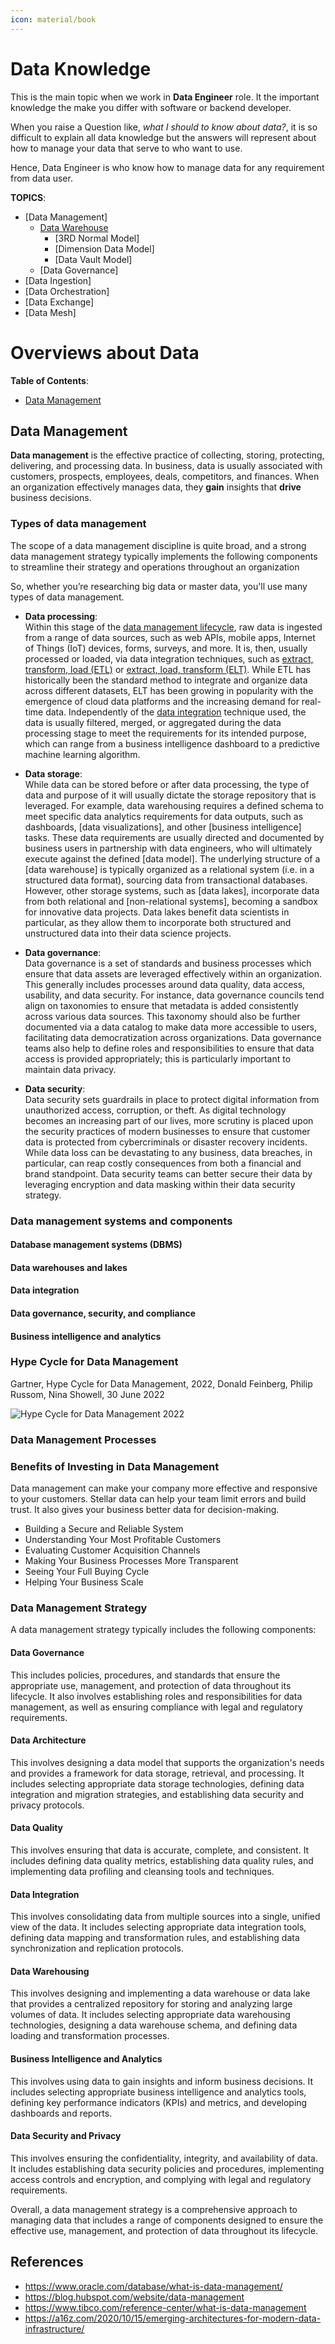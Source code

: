 ```yaml
---
icon: material/book
---
```


# Data Knowledge

This is the main topic when we work in **Data Engineer** role. It the important
knowledge the make you differ with software or backend developer.

When you raise a Question like, _what I should to know about data?_, it is so difficult
to explain all data knowledge but the answers will represent about how to manage your
data that serve to who want to use.

Hence, Data Engineer is who know how to manage data for any requirement from data
user.

**TOPICS**:

- [Data Management]
  - [Data Warehouse](data_warehouse/README.md)
    - [3RD Normal Model]
    - [Dimension Data Model]
    - [Data Vault Model]
  - [Data Governance]
- [Data Ingestion]
- [Data Orchestration]
- [Data Exchange]
- [Data Mesh]

# Overviews about Data

**Table of Contents**:

- [Data Management](#data-management)

## Data Management

**Data management** is the effective practice of collecting, storing, protecting, delivering,
and processing data. In business, data is usually associated with customers, prospects,
employees, deals, competitors, and finances. When an organization effectively manages data,
they **gain** insights that **drive** business decisions.

### Types of data management

The scope of a data management discipline is quite broad, and a strong data management
strategy typically implements the following components to streamline their strategy
and operations throughout an organization

So, whether you’re researching big data or master data, you'll use many types of
data management.

- **Data processing**: \
  Within this stage of the [data management lifecycle](https://www.ibm.com/topics/data-lifecycle-management),
  raw data is ingested from a range of data sources, such as web APIs, mobile apps,
  Internet of Things (IoT) devices, forms, surveys, and more. It is, then, usually
  processed or loaded, via data integration techniques, such as [extract, transform,
  load (ETL)](https://www.ibm.com/topics/etl) or [extract, load, transform (ELT)](https://www.ibm.com/topics/elt).
  While ETL has historically been the standard method to integrate and organize
  data across different datasets, ELT has been growing in popularity with the emergence
  of cloud data platforms and the increasing demand for real-time data. Independently
  of the [data integration](https://www.ibm.com/analytics/data-integration) technique
  used, the data is usually filtered, merged,
  or aggregated during the data processing stage to meet the requirements for its
  intended purpose, which can range from a business intelligence dashboard to a
  predictive machine learning algorithm.

- **Data storage**: \
  While data can be stored before or after data processing, the type of data and
  purpose of it will usually dictate the storage repository that is leveraged.
  For example, data warehousing requires a defined schema to meet specific data
  analytics requirements for data outputs, such as dashboards, [data visualizations],
  and other [business intelligence] tasks. These data requirements are usually directed
  and documented by business users in partnership with data engineers, who will
  ultimately execute against the defined [data model]. The underlying structure of
  a [data warehouse] is typically organized as a relational system (i.e. in a structured data format),
  sourcing data from transactional databases. However, other storage systems,
  such as [data lakes], incorporate data from both relational and [non-relational systems],
  becoming a sandbox for innovative data projects. Data lakes benefit data scientists
  in particular, as they allow them to incorporate both structured and unstructured
  data into their data science projects.

- **Data governance**: \
  Data governance is a set of standards and business processes which ensure that
  data assets are leveraged effectively within an organization. This generally
  includes processes around data quality, data access, usability, and data security.
  For instance, data governance councils tend align on taxonomies to ensure that
  metadata is added consistently across various data sources. This taxonomy should
  also be further documented via a data catalog to make data more accessible to users,
  facilitating data democratization across organizations. Data governance teams
  also help to define roles and responsibilities to ensure that data access is provided
  appropriately; this is particularly important to maintain data privacy.

- **Data security**: \
  Data security sets guardrails in place to protect digital information from unauthorized
  access, corruption, or theft. As digital technology becomes an increasing part
  of our lives, more scrutiny is placed upon the security practices of modern businesses
  to ensure that customer data is protected from cybercriminals or disaster recovery
  incidents. While data loss can be devastating to any business, data breaches,
  in particular, can reap costly consequences from both a financial and brand standpoint.
  Data security teams can better secure their data by leveraging encryption and
  data masking within their data security strategy.

### Data management systems and components

#### Database management systems (DBMS)

#### Data warehouses and lakes

#### Data integration

#### Data governance, security, and compliance

#### Business intelligence and analytics

### Hype Cycle for Data Management

Gartner, Hype Cycle for Data Management, 2022,
Donald Feinberg, Philip Russom, Nina Showell, 30 June 2022

![Hype Cycle for Data Management 2022](images/hype-cycle-for-data-management-2022.png)

### Data Management Processes

### Benefits of Investing in Data Management

Data management can make your company more effective and responsive to your customers.
Stellar data can help your team limit errors and build trust. It also gives your
business better data for decision-making.

- Building a Secure and Reliable System
- Understanding Your Most Profitable Customers
- Evaluating Customer Acquisition Channels
- Making Your Business Processes More Transparent
- Seeing Your Full Buying Cycle
- Helping Your Business Scale

### Data Management Strategy

A data management strategy typically includes the following components:

#### Data Governance
This includes policies, procedures, and standards that ensure the appropriate use,
management, and protection of data throughout its lifecycle. It also involves
establishing roles and responsibilities for data management, as well as ensuring
compliance with legal and regulatory requirements.


#### Data Architecture

This involves designing a data model that supports the organization's needs and
provides a framework for data storage, retrieval, and processing. It includes
selecting appropriate data storage technologies, defining data integration and
migration strategies, and establishing data security and privacy protocols.

#### Data Quality

This involves ensuring that data is accurate, complete, and consistent. It includes
defining data quality metrics, establishing data quality rules, and implementing
data profiling and cleansing tools and techniques.

#### Data Integration

This involves consolidating data from multiple sources into a single, unified view
of the data. It includes selecting appropriate data integration tools, defining
data mapping and transformation rules, and establishing data synchronization and
replication protocols.

#### Data Warehousing

This involves designing and implementing a data warehouse or data lake that provides
a centralized repository for storing and analyzing large volumes of data. It
includes selecting appropriate data warehousing technologies, designing a data
warehouse schema, and defining data loading and transformation processes.

#### Business Intelligence and Analytics

This involves using data to gain insights and inform business decisions. It includes
selecting appropriate business intelligence and analytics tools, defining key performance
indicators (KPIs) and metrics, and developing dashboards and reports.

#### Data Security and Privacy
This involves ensuring the confidentiality, integrity, and availability of data.
It includes establishing data security policies and procedures, implementing access
controls and encryption, and complying with legal and regulatory requirements.

Overall, a data management strategy is a comprehensive approach to managing data
that includes a range of components designed to ensure the effective use, management,
and protection of data throughout its lifecycle.

## References

- https://www.oracle.com/database/what-is-data-management/
- https://blog.hubspot.com/website/data-management
- https://www.tibco.com/reference-center/what-is-data-management
- https://a16z.com/2020/10/15/emerging-architectures-for-modern-data-infrastructure/

